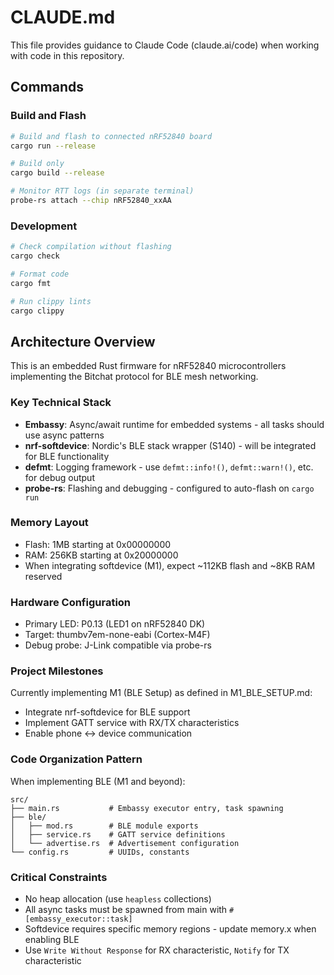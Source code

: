 # CLAUDE.md

This file provides guidance to Claude Code (claude.ai/code) when working with code in this repository.

## Commands

### Build and Flash
```bash
# Build and flash to connected nRF52840 board
cargo run --release

# Build only
cargo build --release

# Monitor RTT logs (in separate terminal)
probe-rs attach --chip nRF52840_xxAA
```

### Development
```bash
# Check compilation without flashing
cargo check

# Format code
cargo fmt

# Run clippy lints
cargo clippy
```

## Architecture Overview

This is an embedded Rust firmware for nRF52840 microcontrollers implementing the Bitchat protocol for BLE mesh networking.

### Key Technical Stack
- **Embassy**: Async/await runtime for embedded systems - all tasks should use async patterns
- **nrf-softdevice**: Nordic's BLE stack wrapper (S140) - will be integrated for BLE functionality
- **defmt**: Logging framework - use `defmt::info!()`, `defmt::warn!()`, etc. for debug output
- **probe-rs**: Flashing and debugging - configured to auto-flash on `cargo run`

### Memory Layout
- Flash: 1MB starting at 0x00000000
- RAM: 256KB starting at 0x20000000
- When integrating softdevice (M1), expect ~112KB flash and ~8KB RAM reserved

### Hardware Configuration
- Primary LED: P0.13 (LED1 on nRF52840 DK)
- Target: thumbv7em-none-eabi (Cortex-M4F)
- Debug probe: J-Link compatible via probe-rs

### Project Milestones
Currently implementing M1 (BLE Setup) as defined in M1_BLE_SETUP.md:
- Integrate nrf-softdevice for BLE support
- Implement GATT service with RX/TX characteristics
- Enable phone ↔ device communication

### Code Organization Pattern
When implementing BLE (M1 and beyond):
```
src/
├── main.rs           # Embassy executor entry, task spawning
├── ble/
│   ├── mod.rs        # BLE module exports
│   ├── service.rs    # GATT service definitions
│   └── advertise.rs  # Advertisement configuration
└── config.rs         # UUIDs, constants
```

### Critical Constraints
- No heap allocation (use `heapless` collections)
- All async tasks must be spawned from main with `#[embassy_executor::task]`
- Softdevice requires specific memory regions - update memory.x when enabling BLE
- Use `Write Without Response` for RX characteristic, `Notify` for TX characteristic